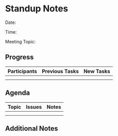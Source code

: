# Standup Notes

Date:

Time:

Meeting Topic:

## Progress
| Participants | Previous Tasks | New Tasks |
|--------------|----------------|-----------|
|              |                |           |
|              |                |           |

## Agenda
| Topic | Issues | Notes |
|-------|--------|-------|
|       |        |       |
|       |        |       |

## Additional Notes
